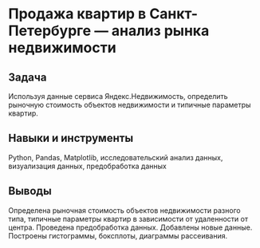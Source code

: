 # Продажа квартир в Санкт-Петербурге — анализ рынка недвижимости

## Задача

Используя данные сервиса Яндекс.Недвижимость, определить рыночную стоимость объектов недвижимости и типичные параметры квартир.

## Навыки и инструменты

Python, Pandas, Matplotlib, исследовательский анализ данных, визуализация данных, предобработка данных

## Выводы

Определена рыночная стоимость объектов недвижимости разного типа, типичные параметры квартир в зависимости от удаленности от центра. Проведена предобработка данных. Добавлены новые данные.
Построены гистограммы, боксплоты, диаграммы рассеивания.

